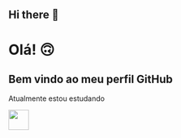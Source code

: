 ## Hi there 👋

<!--
**Cacotaku/Cacotaku** is a ✨ _special_ ✨ repository because its `README.md` (this file) appears on your GitHub profile.

Here are some ideas to get you started:

- 🔭 I’m currently working on ...
- 🌱 I’m currently learning ...
- 👯 I’m looking to collaborate on ...
- 🤔 I’m looking for help with ...
- 💬 Ask me about ...
- 📫 How to reach me: ...
- 😄 Pronouns: ...
- ⚡ Fun fact: ...
-->

# Olá! :upside_down_face:

## Bem vindo ao meu perfil GitHub

Atualmente estou estudando

<img loading="lazy" src="https://cdn.jsdelivr.net/gh/devicons/devicon/icons/java/java-original.svg" width="40" height="40"/>

